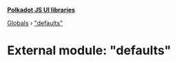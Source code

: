 **[Polkadot JS UI libraries](../README.md)**

[Globals](../globals.md) › [&quot;defaults&quot;](_defaults_.md)

# External module: "defaults"

